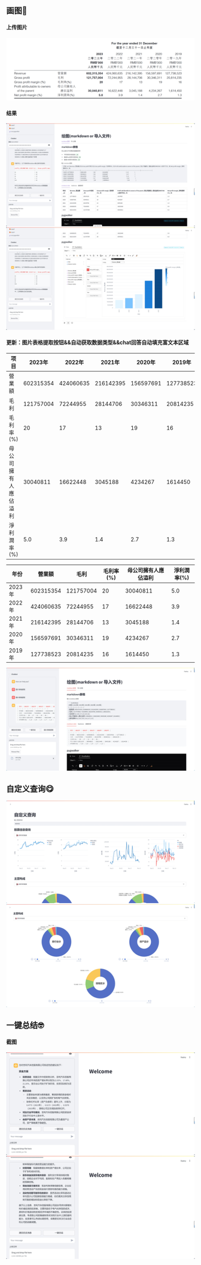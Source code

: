 ## 画图🤯
#### 上传图片
![alt text](assets/aaa.png)
#### 结果
![alt text](assets/image.png)
![alt text](assets/image-1.png)
#### 更新：图片表格提取按钮&&自动获取数据类型&&chat回答自动填充富文本区域
| 项目 | 2023年 | 2022年 | 2021年 | 2020年 | 2019年 |
| --- | --- | --- | --- | --- | --- |
| 營業額 | 602315354 | 424060635 | 216142395 | 156597691 | 127738523 |
| 毛利 | 121757004 | 72244955 | 28144706 | 30346311 | 20814235 |
| 毛利率(%) | 20 | 17 | 13 | 19 | 16 |
| 母公司擁有人應佔溢利 | 30040811 | 16622448 | 3045188 | 4234267 | 1614450 |
| 淨利潤率(%) | 5.0 | 3.9 | 1.4 | 2.7 | 1.3 |

| 年份 | 營業額 | 毛利 | 毛利率(%) | 母公司擁有人應佔溢利 | 淨利潤率(%) |
| --- | --- | --- | --- | --- | --- |
| 2023年 | 602315354 | 121757004 | 20 | 30040811 | 5.0 |
| 2022年 | 424060635 | 72244955 | 17 | 16622448 | 3.9 |
| 2021年 | 216142395 | 28144706 | 13 | 3045188 | 1.4 |
| 2020年 | 156597691 | 30346311 | 19 | 4234267 | 2.7 |
| 2019年 | 127738523 | 20814235 | 16 | 1614450 | 1.3 |
![alt text](assets/image-4.png)

## 自定义查询😋
![alt text](assets/image-5.png)
![alt text](assets/image-6.png)

## 一键总结🤓
#### 截图
![alt text](assets/image-2.png)
![alt text](assets/image-3.png)
